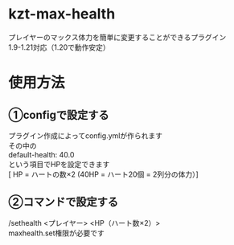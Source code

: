 # kzt-max-health
プレイヤーのマックス体力を簡単に変更することができるプラグイン<br>
1.9-1.21対応（1.20で動作安定）

# 使用方法
## ①configで設定する
プラグイン作成によってconfig.ymlが作られます<br>
その中の<br>
default-health: 40.0<br>
という項目でHPを設定できます<br>
[ HP = ハートの数×2 (40HP = ハート20個 = 2列分の体力）]

## ②コマンドで設定する
/sethealth <プレイヤー> <HP（ハート数×2）> <br>
maxhealth.set権限が必要です
